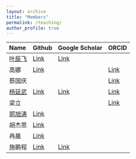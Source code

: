 ```yaml
---
layout: archive
title: "Members"
permalink: /teaching/
author_profile: true
---
```


|Name| Github| Google Scholar|ORCID|
|:----|:----|:----|:----|
|[叶辰飞](https://chenfei-ye.github.io)  |[Link]( https://github.com/chenfei-ye )|[Link](https://scholar.google.com/citations?user=kLDaQM4AAAAJ&hl=zh-CN&oi=ao)| |
| 高娜| [Link](https://github.com/calliegao/ARMM )|  |[Link](https://orcid.org/0000-0001-8516-9777)|
| 蔡国庆 | | |[Link](https://orcid.org/0000-0001-8516-9777)|
|[杨延武](https://podismine.github.io) |[Link](https://github.com/podismine)|[Link](https://scholar.google.com/citations?user=3q8-ym8AAAAJ&hl=zh-CN)|[Link](https://orcid.org/0000-0002-7547-4580)|
| 梁立| | |[Link](https://orcid.org/0000-0003-3479-1229 )|
| [郭旭涛](https://www.researchgate.net/profile/Guo-Xutao?ev=hdr_xprf) |[Link](https://github.com/Guoxt)| | |
| 胡杰思 |[Link](https://github.com/jiesihu)| | |
| 冉晨|[Link](https://github.com/Kecici)| | |
| 施鹏程 |[Link](https://github.com/PengchengShi1220)|[Link](https://scholar.google.com/citations?hl=en&user=aJQOvncAAAAJ)| |
